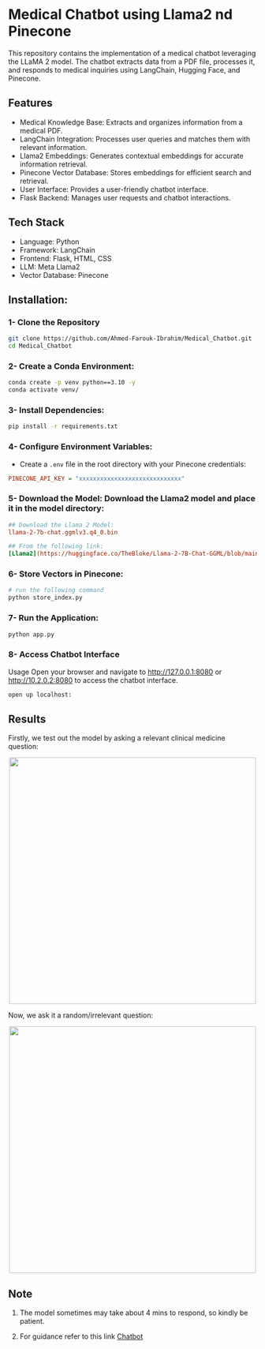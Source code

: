 # Medical Chatbot using Llama2 nd Pinecone
This repository contains the implementation of a medical chatbot leveraging the LLaMA 2 model. The chatbot extracts data from a PDF file, processes it, and responds to medical inquiries using LangChain, Hugging Face, and Pinecone.



## Features
- Medical Knowledge Base: Extracts and organizes information from a medical PDF.
- LangChain Integration: Processes user queries and matches them with relevant information.
- Llama2 Embeddings: Generates contextual embeddings for accurate information retrieval.
- Pinecone Vector Database: Stores embeddings for efficient search and retrieval.
- User Interface: Provides a user-friendly chatbot interface.
- Flask Backend: Manages user requests and chatbot interactions.

## Tech Stack
- Language: Python
- Framework: LangChain
- Frontend: Flask, HTML, CSS
- LLM: Meta Llama2
- Vector Database: Pinecone


## Installation:

### 1- Clone the Repository

```bash
git clone https://github.com/Ahmed-Farouk-Ibrahim/Medical_Chatbot.git
cd Medical_Chatbot
```

### 2- Create a Conda Environment:
```bash
conda create -p venv python==3.10 -y
conda activate venv/
```

### 3- Install Dependencies:
```bash
pip install -r requirements.txt
```

### 4- Configure Environment Variables:
- Create a `.env` file in the root directory with your Pinecone credentials:

```ini
PINECONE_API_KEY = "xxxxxxxxxxxxxxxxxxxxxxxxxxxxx"
```

### 5- Download the Model: Download the Llama2 model and place it in the model directory:

```ini
## Download the Llama 2 Model:
llama-2-7b-chat.ggmlv3.q4_0.bin

## From the following link:
[Llama2](https://huggingface.co/TheBloke/Llama-2-7B-Chat-GGML/blob/main/llama-2-7b-chat.ggmlv3.q4_0.bin)
```

### 6- Store Vectors in Pinecone:

```bash
# run the following command
python store_index.py
```

### 7- Run the Application:

```bash
python app.py
```

### 8- Access Chatbot Interface
Usage
Open your browser and navigate to http://127.0.0.1:8080 or http://10.2.0.2:8080 to access the chatbot interface.

```bash
open up localhost:
```


## Results

Firstly, we test out the model by asking a relevant clinical medicine question: 

<p align="center">
<image src="static/Screenshot1.png" width="500">
</p>


Now, we ask it a random/irrelevant question:

<p align="center">
<image src="static/Screenshot2.png" width="500">
</p>

## Note

1. The model sometimes may take about 4 mins to respond, so kindly be patient.

2. For guidance refer to this link [Chatbot](https://www.youtube.com/watch?v=Fe5B90R8DTg&t=2021s)   

